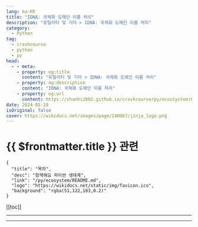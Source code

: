 ```yaml
---
lang: ko-KR
title: "IDNA: 국제화 도메인 이름 처리"
description: "유틸리티 및 기타 > IDNA: 국제화 도메인 이름 처리"
category:
  - Python
tag: 
  - crashcourse
  - python
  - py
head:
  - - meta:
    - property: og:title
      content: "유틸리티 및 기타 > IDNA: 국제화 도메인 이름 처리"
    - property: og:description
      content: "IDNA: 국제화 도메인 이름 처리"
    - property: og:url
      content: https://chanhi2002.github.io/crashcourse/py/ecostystem/06/util/werkzeug.html
date: 2024-05-19
isOriginal: false
cover: https://wikidocs.net/images/page/240067/jinja_logo.png
---
```


# {{ $frontmatter.title }} 관련

```component VPCard
{
  "title": "목차",
  "desc": "함께해요 파이썬 생태계",
  "link": "/py/ecosystem/README.md",
  "logo": "https://wikidocs.net/static/img/favicon.ico",
  "background": "rgba(51,122,183,0.2)"
}
```

[[toc]]

---

<SiteInfo
  name="IDNA: 국제화 도메인 이름 처리 | WikiDocs"
  desc="함께해요 파이썬 생태계"
  url="https://wikidocs.net/240067"
  logo="https://wikidocs.net/static/img/favicon.ico"
  preview="https://wikidocs.net/images/page/240067/jinja_logo.png"/>

<!-- TODO: 작성 -->

---
